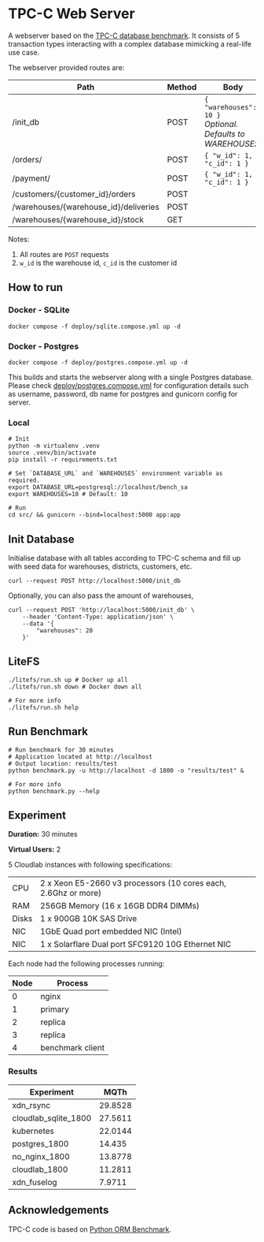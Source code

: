 # TPC-C Web Server

A webserver based on the [TPC-C database benchmark](https://www.tpc.org/tpcc/default5.asp). It consists of 5 transaction
types interacting with a complex database mimicking a real-life use case.

The webserver provided routes are:

| Path                                  | Method | Body                                                            |
|---------------------------------------|--------|-----------------------------------------------------------------|
| /init_db    	                         | POST   | `{ "warehouses": 10 }`<br>_Optional. Defaults to WAREHOUSES._ 	 |
| /orders/                              | POST   | `{ "w_id": 1, "c_id": 1 }`                                      |
| /payment/                             | POST   | `{ "w_id": 1, "c_id": 1 }`                                      |
| /customers/{customer_id}/orders       | POST   |                                                                 |
| /warehouses/{warehouse_id}/deliveries | POST   |                                                                 |
| /warehouses/{warehouse_id}/stock      | GET    |                                                                 |

Notes:

1. All routes are `POST` requests
2. `w_id` is the warehouse id, `c_id` is the customer id

## How to run

### Docker - SQLite

```shell
docker compose -f deploy/sqlite.compose.yml up -d
```

### Docker - Postgres
```shell
docker compose -f deploy/postgres.compose.yml up -d
```
This builds and starts the webserver along with a single Postgres database. Please
check [deploy/postgres.compose.yml](deploy/postgres.compose.yml) for configuration details such as username, password,
db name for postgres and gunicorn config for server.

### Local

```shell
# Init
python -m virtualenv .venv
source .venv/bin/activate
pip install -r requirements.txt

# Set `DATABASE_URL` and `WAREHOUSES` environment variable as required.
export DATABASE_URL=postgresql://localhost/bench_sa
export WAREHOUSES=10 # Default: 10 

# Run
cd src/ && gunicorn --bind=localhost:5000 app:app
```

## Init Database

Initialise database with all tables according to TPC-C schema and fill up with seed data for warehouses, districts,
customers, etc.

```shell
curl --request POST http://localhost:5000/init_db
```

Optionally, you can also pass the amount of warehouses,

```shell
curl --request POST 'http://localhost:5000/init_db' \
    --header 'Content-Type: application/json' \
    --data '{
        "warehouses": 20
    }'
```

## LiteFS

```shell
./litefs/run.sh up # Docker up all
./litefs/run.sh down # Docker down all

# For more info
./litefs/run.sh help
```

## Run Benchmark

```shell
# Run benchmark for 30 minutes
# Application located at http://localhost
# Output location: results/test
python benchmark.py -u http://localhost -d 1800 -o "results/test" &

# For more info
python benchmark.py --help
```

## Experiment

**Duration:** 30 minutes

**Virtual Users:** 2

5 Cloudlab instances with following specifications:

|       |                                                                |
|-------|----------------------------------------------------------------|
| CPU   | 2 x Xeon E5-2660 v3 processors (10 cores each, 2.6Ghz or more) |
| RAM   | 256GB Memory (16 x 16GB DDR4 DIMMs)                            |
| Disks | 1 x 900GB 10K SAS Drive                                        |
| NIC   | 1GbE Quad port embedded NIC (Intel)                            |
| NIC   | 1 x Solarflare Dual port SFC9120 10G Ethernet NIC              |

Each node had the following processes running:

| **Node** | **Process**      |
|----------|------------------|
| 0        | nginx            |
| 1        | primary          |
| 2        | replica          |
| 3        | replica          |
| 4        | benchmark client |

### Results

| Experiment           | MQTh    |
|----------------------|---------|
| xdn_rsync            | 29.8528 |
| cloudlab_sqlite_1800 | 27.5611 |
| kubernetes           | 22.0144 |
| postgres_1800        | 14.435  |
| no_nginx_1800        | 13.8778 |
| cloudlab_1800        | 11.2811 |
| xdn_fuselog          | 7.9711  |

## Acknowledgements

TPC-C code is based on [Python ORM Benchmark](https://github.com/DominovTut/Python_ORM_Benchmark/).